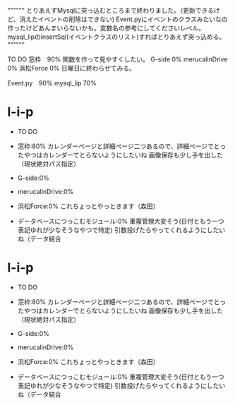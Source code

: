 """"""
とりあえずMysqlに突っ込むところまで終わりました。（更新できるけど、消えたイベントの削除はできない)
Event.pyにイベントのクラスみたいなの作ったけどあんまいらないかも。変数名の参考にしてくださいレベル。
mysql_lipのinsertSql(イベントクラスのリスト)すればとりあえず突っ込める。
""""""

TO DO
窓枠　90%
    関数を作って見やすくしたい。
G-side 0%
merucalinDrive 0%
浜松Force 0%
    日曜日に終わらせてみる。

Event.py　90%
mysql_lip 70%    
# l-i-p
* TO DO
* 窓枠:80%  カレンダーページと詳細ページ二つあるので、詳細ページでとったやつはカレンダーでとらないようにしたいね  画像保存も少し手を出した（現状絶対パス指定）
* G-side:0%
* merucalinDrive:0%
* 浜松Force:0%  これちょっとやっときます（森田）

* データベースにつっこむモジュール:0%  重複管理大変そう(日付ともう一つ表記ゆれが少なそうなやつで特定)  引数投げたらやってくれるようにしたいね（データ結合

# l-i-p
* TO DO
* 窓枠:80%  カレンダーページと詳細ページ二つあるので、詳細ページでとったやつはカレンダーでとらないようにしたいね  画像保存も少し手を出した（現状絶対パス指定）
* G-side:0%
* merucalinDrive:0%
* 浜松Force:0%  これちょっとやっときます（森田）

* データベースにつっこむモジュール:0%  重複管理大変そう(日付ともう一つ表記ゆれが少なそうなやつで特定)  引数投げたらやってくれるようにしたいね（データ結合


